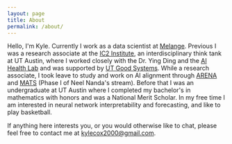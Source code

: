 ```yaml
---
layout: page
title: About
permalink: /about/
---
```


Hello, I'm Kyle. Currently I work as a data scientist at [Melange](melange.com). Previous I was a research associate at the [IC2 Institute](https://ic2.utexas.edu), an interdisciplinary think tank at UT Austin, where I worked closely with the Dr. Ying Ding and the [AI Health Lab](https://aihealth.ischool.utexas.edu) and was supported by [UT Good Systems](https://bridgingbarriers.utexas.edu/good-systems). While a research associate, I took leave to study and work on AI alignment through [ARENA](https://www.arena.education) and [MATS](https://www.matsprogram.org) (Phase I of Neel Nanda's stream). Before that I was an undergraduate at UT Austin where I completed my bachelor's in mathematics with honors and was a National Merit Scholar. In my free time I am interested in neural network interpretability and forecasting, and like to play basketball.

If anything here interests you, or you would otherwise like to chat, please feel free to contact me at [kylecox2000@gmail.com](mailto:kylecox2000@gmail.com).
